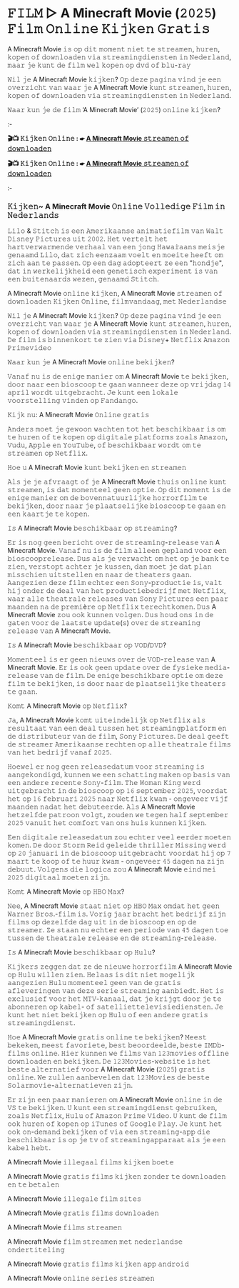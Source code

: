 # 𝙵𝙸𝙻𝙼 ▷ A Minecraft Movie (𝟸𝟶𝟸𝟻) 𝙵𝚒𝚕𝚖 𝙾𝚗𝚕𝚒𝚗𝚎 𝙺𝚒𝚓𝚔𝚎𝚗 𝙶𝚛𝚊𝚝𝚒𝚜
A Minecraft Movie 𝚒𝚜 𝚘𝚙 𝚍𝚒𝚝 𝚖𝚘𝚖𝚎𝚗𝚝 𝚗𝚒𝚎𝚝 𝚝𝚎 𝚜𝚝𝚛𝚎𝚊𝚖𝚎𝚗, 𝚑𝚞𝚛𝚎𝚗, 𝚔𝚘𝚙𝚎𝚗 𝚘𝚏 𝚍𝚘𝚠𝚗𝚕𝚘𝚊𝚍𝚎𝚗 𝚟𝚒𝚊 𝚜𝚝𝚛𝚎𝚊𝚖𝚒𝚗𝚐𝚍𝚒𝚎𝚗𝚜𝚝𝚎𝚗 𝚒𝚗 𝙽𝚎𝚍𝚎𝚛𝚕𝚊𝚗𝚍, 𝚖𝚊𝚊𝚛 𝚓𝚎 𝚔𝚞𝚗𝚝 𝚍𝚎 𝚏𝚒𝚕𝚖 𝚠𝚎𝚕 𝚔𝚘𝚙𝚎𝚗 𝚘𝚙 𝚍𝚟𝚍 𝚘𝚏 𝚋𝚕𝚞-𝚛𝚊𝚢

𝚆𝚒𝚕 𝚓𝚎 A Minecraft Movie 𝚔𝚒𝚓𝚔𝚎𝚗? 𝙾𝚙 𝚍𝚎𝚣𝚎 𝚙𝚊𝚐𝚒𝚗𝚊 𝚟𝚒𝚗𝚍 𝚓𝚎 𝚎𝚎𝚗 𝚘𝚟𝚎𝚛𝚣𝚒𝚌𝚑𝚝 𝚟𝚊𝚗 𝚠𝚊𝚊𝚛 𝚓𝚎 A Minecraft Movie 𝚔𝚞𝚗𝚝 𝚜𝚝𝚛𝚎𝚊𝚖𝚎𝚗, 𝚑𝚞𝚛𝚎𝚗, 𝚔𝚘𝚙𝚎𝚗 𝚘𝚏 𝚍𝚘𝚠𝚗𝚕𝚘𝚊𝚍𝚎𝚗 𝚟𝚒𝚊 𝚜𝚝𝚛𝚎𝚊𝚖𝚒𝚗𝚐𝚍𝚒𝚎𝚗𝚜𝚝𝚎𝚗 𝚒𝚗 𝙽𝚎𝚍𝚎𝚛𝚕𝚊𝚗𝚍.

𝚆𝚊𝚊𝚛 𝚔𝚞𝚗 𝚓𝚎 𝚍𝚎 𝚏𝚒𝚕𝚖 ‘A Minecraft Movie’ (𝟸𝟶𝟸𝟻) 𝚘𝚗𝚕𝚒𝚗𝚎 𝚔𝚒𝚓𝚔𝚎𝚗?

:-

**🎬📺 𝙺𝚒𝚓𝚔𝚎𝚗 𝙾𝚗𝚕𝚒𝚗𝚎 : ☛ [A Minecraft Movie 𝚜𝚝𝚛𝚎𝚊𝚖𝚎𝚗 𝚘𝚏 𝚍𝚘𝚠𝚗𝚕𝚘𝚊𝚍𝚎𝚗](https://t.co/c0KReozEAS)**

**🎬📺 𝙺𝚒𝚓𝚔𝚎𝚗 𝙾𝚗𝚕𝚒𝚗𝚎 : ☛ [A Minecraft Movie 𝚜𝚝𝚛𝚎𝚊𝚖𝚎𝚗 𝚘𝚏 𝚍𝚘𝚠𝚗𝚕𝚘𝚊𝚍𝚎𝚗](https://t.co/c0KReozEAS)**

:-

### 𝙺𝚒𝚓𝚔𝚎𝚗~ A Minecraft Movie 𝙾𝚗𝚕𝚒𝚗𝚎 𝚅𝚘𝚕𝚕𝚎𝚍𝚒𝚐𝚎 𝙵𝚒𝚕𝚖 𝚒𝚗 𝙽𝚎𝚍𝚎𝚛𝚕𝚊𝚗𝚍𝚜

𝙻𝚒𝚕𝚘 & 𝚂𝚝𝚒𝚝𝚌𝚑 𝚒𝚜 𝚎𝚎𝚗 𝙰𝚖𝚎𝚛𝚒𝚔𝚊𝚊𝚗𝚜𝚎 𝚊𝚗𝚒𝚖𝚊𝚝𝚒𝚎𝚏𝚒𝚕𝚖 𝚟𝚊𝚗 𝚆𝚊𝚕𝚝 𝙳𝚒𝚜𝚗𝚎𝚢 𝙿𝚒𝚌𝚝𝚞𝚛𝚎𝚜 𝚞𝚒𝚝 𝟸𝟶𝟶𝟸. 𝙷𝚎𝚝 𝚟𝚎𝚛𝚝𝚎𝚕𝚝 𝚑𝚎𝚝 𝚑𝚊𝚛𝚝𝚟𝚎𝚛𝚠𝚊𝚛𝚖𝚎𝚗𝚍𝚎 𝚟𝚎𝚛𝚑𝚊𝚊𝚕 𝚟𝚊𝚗 𝚎𝚎𝚗 𝚓𝚘𝚗𝚐 𝙷𝚊𝚠𝚊𝚒̈𝚊𝚊𝚗𝚜 𝚖𝚎𝚒𝚜𝚓𝚎 𝚐𝚎𝚗𝚊𝚊𝚖𝚍 𝙻𝚒𝚕𝚘, 𝚍𝚊𝚝 𝚣𝚒𝚌𝚑 𝚎𝚎𝚗𝚣𝚊𝚊𝚖 𝚟𝚘𝚎𝚕𝚝 𝚎𝚗 𝚖𝚘𝚎𝚒𝚝𝚎 𝚑𝚎𝚎𝚏𝚝 𝚘𝚖 𝚣𝚒𝚌𝚑 𝚊𝚊𝚗 𝚝𝚎 𝚙𝚊𝚜𝚜𝚎𝚗. 𝙾𝚙 𝚎𝚎𝚗 𝚍𝚊𝚐 𝚊𝚍𝚘𝚙𝚝𝚎𝚎𝚛𝚝 𝚣𝚎 𝚎𝚎𝚗 "𝚑𝚘𝚗𝚍𝚓𝚎", 𝚍𝚊𝚝 𝚒𝚗 𝚠𝚎𝚛𝚔𝚎𝚕𝚒𝚓𝚔𝚑𝚎𝚒𝚍 𝚎𝚎𝚗 𝚐𝚎𝚗𝚎𝚝𝚒𝚜𝚌𝚑 𝚎𝚡𝚙𝚎𝚛𝚒𝚖𝚎𝚗𝚝 𝚒𝚜 𝚟𝚊𝚗 𝚎𝚎𝚗 𝚋𝚞𝚒𝚝𝚎𝚗𝚊𝚊𝚛𝚍𝚜 𝚠𝚎𝚣𝚎𝚗, 𝚐𝚎𝚗𝚊𝚊𝚖𝚍 𝚂𝚝𝚒𝚝𝚌𝚑.

A Minecraft Movie 𝚘𝚗𝚕𝚒𝚗𝚎 𝚔𝚒𝚓𝚔𝚎𝚗, A Minecraft Movie 𝚜𝚝𝚛𝚎𝚊𝚖𝚎𝚗 𝚘𝚏 𝚍𝚘𝚠𝚗𝚕𝚘𝚊𝚍𝚎𝚗 𝙺𝚒𝚓𝚔𝚎𝚗 𝙾𝚗𝚕𝚒𝚗𝚎, 𝚏𝚒𝚕𝚖𝚟𝚊𝚗𝚍𝚊𝚊𝚐, 𝚖𝚎𝚝 𝙽𝚎𝚍𝚎𝚛𝚕𝚊𝚗𝚍𝚜𝚎

𝚆𝚒𝚕 𝚓𝚎 A Minecraft Movie 𝚔𝚒𝚓𝚔𝚎𝚗? 𝙾𝚙 𝚍𝚎𝚣𝚎 𝚙𝚊𝚐𝚒𝚗𝚊 𝚟𝚒𝚗𝚍 𝚓𝚎 𝚎𝚎𝚗 𝚘𝚟𝚎𝚛𝚣𝚒𝚌𝚑𝚝 𝚟𝚊𝚗 𝚠𝚊𝚊𝚛 𝚓𝚎 A Minecraft Movie 𝚔𝚞𝚗𝚝 𝚜𝚝𝚛𝚎𝚊𝚖𝚎𝚗, 𝚑𝚞𝚛𝚎𝚗, 𝚔𝚘𝚙𝚎𝚗 𝚘𝚏 𝚍𝚘𝚠𝚗𝚕𝚘𝚊𝚍𝚎𝚗 𝚟𝚒𝚊 𝚜𝚝𝚛𝚎𝚊𝚖𝚒𝚗𝚐𝚍𝚒𝚎𝚗𝚜𝚝𝚎𝚗 𝚒𝚗 𝙽𝚎𝚍𝚎𝚛𝚕𝚊𝚗𝚍. 𝙳𝚎 𝚏𝚒𝚕𝚖 𝚒𝚜 𝚋𝚒𝚗𝚗𝚎𝚗𝚔𝚘𝚛𝚝 𝚝𝚎 𝚣𝚒𝚎𝚗 𝚟𝚒𝚊 𝙳𝚒𝚜𝚗𝚎𝚢+ 𝙽𝚎𝚝𝚏𝚕𝚒𝚡 𝙰𝚖𝚊𝚣𝚘𝚗 𝙿𝚛𝚒𝚖𝚎𝚟𝚒𝚍𝚎𝚘

𝚆𝚊𝚊𝚛 𝚔𝚞𝚗 𝚓𝚎 A Minecraft Movie 𝚘𝚗𝚕𝚒𝚗𝚎 𝚋𝚎𝚔𝚒𝚓𝚔𝚎𝚗?

𝚅𝚊𝚗𝚊𝚏 𝚗𝚞 𝚒𝚜 𝚍𝚎 𝚎𝚗𝚒𝚐𝚎 𝚖𝚊𝚗𝚒𝚎𝚛 𝚘𝚖 A Minecraft Movie 𝚝𝚎 𝚋𝚎𝚔𝚒𝚓𝚔𝚎𝚗, 𝚍𝚘𝚘𝚛 𝚗𝚊𝚊𝚛 𝚎𝚎𝚗 𝚋𝚒𝚘𝚜𝚌𝚘𝚘𝚙 𝚝𝚎 𝚐𝚊𝚊𝚗 𝚠𝚊𝚗𝚗𝚎𝚎𝚛 𝚍𝚎𝚣𝚎 𝚘𝚙 𝚟𝚛𝚒𝚓𝚍𝚊𝚐 𝟷𝟺 𝚊𝚙𝚛𝚒𝚕 𝚠𝚘𝚛𝚍𝚝 𝚞𝚒𝚝𝚐𝚎𝚋𝚛𝚊𝚌𝚑𝚝. 𝙹𝚎 𝚔𝚞𝚗𝚝 𝚎𝚎𝚗 𝚕𝚘𝚔𝚊𝚕𝚎 𝚟𝚘𝚘𝚛𝚜𝚝𝚎𝚕𝚕𝚒𝚗𝚐 𝚟𝚒𝚗𝚍𝚎𝚗 𝚘𝚙 𝙵𝚊𝚗𝚍𝚊𝚗𝚐𝚘.

𝙺𝚒𝚓𝚔 𝚗𝚞: A Minecraft Movie 𝙾𝚗𝚕𝚒𝚗𝚎 𝚐𝚛𝚊𝚝𝚒𝚜

𝙰𝚗𝚍𝚎𝚛𝚜 𝚖𝚘𝚎𝚝 𝚓𝚎 𝚐𝚎𝚠𝚘𝚘𝚗 𝚠𝚊𝚌𝚑𝚝𝚎𝚗 𝚝𝚘𝚝 𝚑𝚎𝚝 𝚋𝚎𝚜𝚌𝚑𝚒𝚔𝚋𝚊𝚊𝚛 𝚒𝚜 𝚘𝚖 𝚝𝚎 𝚑𝚞𝚛𝚎𝚗 𝚘𝚏 𝚝𝚎 𝚔𝚘𝚙𝚎𝚗 𝚘𝚙 𝚍𝚒𝚐𝚒𝚝𝚊𝚕𝚎 𝚙𝚕𝚊𝚝𝚏𝚘𝚛𝚖𝚜 𝚣𝚘𝚊𝚕𝚜 𝙰𝚖𝚊𝚣𝚘𝚗, 𝚅𝚞𝚍𝚞, 𝙰𝚙𝚙𝚕𝚎 𝚎𝚗 𝚈𝚘𝚞𝚃𝚞𝚋𝚎, 𝚘𝚏 𝚋𝚎𝚜𝚌𝚑𝚒𝚔𝚋𝚊𝚊𝚛 𝚠𝚘𝚛𝚍𝚝 𝚘𝚖 𝚝𝚎 𝚜𝚝𝚛𝚎𝚊𝚖𝚎𝚗 𝚘𝚙 𝙽𝚎𝚝𝚏𝚕𝚒𝚡.

𝙷𝚘𝚎 𝚞 A Minecraft Movie 𝚔𝚞𝚗𝚝 𝚋𝚎𝚔𝚒𝚓𝚔𝚎𝚗 𝚎𝚗 𝚜𝚝𝚛𝚎𝚊𝚖𝚎𝚗

𝙰𝚕𝚜 𝚓𝚎 𝚓𝚎 𝚊𝚏𝚟𝚛𝚊𝚊𝚐𝚝 𝚘𝚏 𝚓𝚎 A Minecraft Movie 𝚝𝚑𝚞𝚒𝚜 𝚘𝚗𝚕𝚒𝚗𝚎 𝚔𝚞𝚗𝚝 𝚜𝚝𝚛𝚎𝚊𝚖𝚎𝚗, 𝚒𝚜 𝚍𝚊𝚝 𝚖𝚘𝚖𝚎𝚗𝚝𝚎𝚎𝚕 𝚐𝚎𝚎𝚗 𝚘𝚙𝚝𝚒𝚎. 𝙾𝚙 𝚍𝚒𝚝 𝚖𝚘𝚖𝚎𝚗𝚝 𝚒𝚜 𝚍𝚎 𝚎𝚗𝚒𝚐𝚎 𝚖𝚊𝚗𝚒𝚎𝚛 𝚘𝚖 𝚍𝚎 𝚋𝚘𝚟𝚎𝚗𝚗𝚊𝚝𝚞𝚞𝚛𝚕𝚒𝚓𝚔𝚎 𝚑𝚘𝚛𝚛𝚘𝚛𝚏𝚒𝚕𝚖 𝚝𝚎 𝚋𝚎𝚔𝚒𝚓𝚔𝚎𝚗, 𝚍𝚘𝚘𝚛 𝚗𝚊𝚊𝚛 𝚓𝚎 𝚙𝚕𝚊𝚊𝚝𝚜𝚎𝚕𝚒𝚓𝚔𝚎 𝚋𝚒𝚘𝚜𝚌𝚘𝚘𝚙 𝚝𝚎 𝚐𝚊𝚊𝚗 𝚎𝚗 𝚎𝚎𝚗 𝚔𝚊𝚊𝚛𝚝𝚓𝚎 𝚝𝚎 𝚔𝚘𝚙𝚎𝚗.


𝙸𝚜 A Minecraft Movie 𝚋𝚎𝚜𝚌𝚑𝚒𝚔𝚋𝚊𝚊𝚛 𝚘𝚙 𝚜𝚝𝚛𝚎𝚊𝚖𝚒𝚗𝚐?

𝙴𝚛 𝚒𝚜 𝚗𝚘𝚐 𝚐𝚎𝚎𝚗 𝚋𝚎𝚛𝚒𝚌𝚑𝚝 𝚘𝚟𝚎𝚛 𝚍𝚎 𝚜𝚝𝚛𝚎𝚊𝚖𝚒𝚗𝚐-𝚛𝚎𝚕𝚎𝚊𝚜𝚎 𝚟𝚊𝚗 A Minecraft Movie. 𝚅𝚊𝚗𝚊𝚏 𝚗𝚞 𝚒𝚜 𝚍𝚎 𝚏𝚒𝚕𝚖 𝚊𝚕𝚕𝚎𝚎𝚗 𝚐𝚎𝚙𝚕𝚊𝚗𝚍 𝚟𝚘𝚘𝚛 𝚎𝚎𝚗 𝚋𝚒𝚘𝚜𝚌𝚘𝚘𝚙𝚛𝚎𝚕𝚎𝚊𝚜𝚎. 𝙳𝚞𝚜 𝚊𝚕𝚜 𝚓𝚎 𝚟𝚎𝚛𝚠𝚊𝚌𝚑𝚝 𝚘𝚖 𝚑𝚎𝚝 𝚘𝚙 𝚓𝚎 𝚋𝚊𝚗𝚔 𝚝𝚎 𝚣𝚒𝚎𝚗, 𝚟𝚎𝚛𝚜𝚝𝚘𝚙𝚝 𝚊𝚌𝚑𝚝𝚎𝚛 𝚓𝚎 𝚔𝚞𝚜𝚜𝚎𝚗, 𝚍𝚊𝚗 𝚖𝚘𝚎𝚝 𝚓𝚎 𝚍𝚊𝚝 𝚙𝚕𝚊𝚗 𝚖𝚒𝚜𝚜𝚌𝚑𝚒𝚎𝚗 𝚞𝚒𝚝𝚜𝚝𝚎𝚕𝚕𝚎𝚗 𝚎𝚗 𝚗𝚊𝚊𝚛 𝚍𝚎 𝚝𝚑𝚎𝚊𝚝𝚎𝚛𝚜 𝚐𝚊𝚊𝚗. 𝙰𝚊𝚗𝚐𝚎𝚣𝚒𝚎𝚗 𝚍𝚎𝚣𝚎 𝚏𝚒𝚕𝚖 𝚎𝚌𝚑𝚝𝚎𝚛 𝚎𝚎𝚗 𝚂𝚘𝚗𝚢-𝚙𝚛𝚘𝚍𝚞𝚌𝚝𝚒𝚎 𝚒𝚜, 𝚟𝚊𝚕𝚝 𝚑𝚒𝚓 𝚘𝚗𝚍𝚎𝚛 𝚍𝚎 𝚍𝚎𝚊𝚕 𝚟𝚊𝚗 𝚑𝚎𝚝 𝚙𝚛𝚘𝚍𝚞𝚌𝚝𝚒𝚎𝚋𝚎𝚍𝚛𝚒𝚓𝚏 𝚖𝚎𝚝 𝙽𝚎𝚝𝚏𝚕𝚒𝚡, 𝚠𝚊𝚊𝚛 𝚊𝚕𝚕𝚎 𝚝𝚑𝚎𝚊𝚝𝚛𝚊𝚕𝚎 𝚛𝚎𝚕𝚎𝚊𝚜𝚎𝚜 𝚟𝚊𝚗 𝚂𝚘𝚗𝚢 𝙿𝚒𝚌𝚝𝚞𝚛𝚎𝚜 𝚎𝚎𝚗 𝚙𝚊𝚊𝚛 𝚖𝚊𝚊𝚗𝚍𝚎𝚗 𝚗𝚊 𝚍𝚎 𝚙𝚛𝚎𝚖𝚒è𝚛𝚎 𝚘𝚙 𝙽𝚎𝚝𝚏𝚕𝚒𝚡 𝚝𝚎𝚛𝚎𝚌𝚑𝚝𝚔𝚘𝚖𝚎𝚗. 𝙳𝚞𝚜 A Minecraft Movie 𝚣𝚘𝚞 𝚘𝚘𝚔 𝚔𝚞𝚗𝚗𝚎𝚗 𝚟𝚘𝚕𝚐𝚎𝚗. 𝙳𝚞𝚜 𝚑𝚘𝚞𝚍 𝚘𝚗𝚜 𝚒𝚗 𝚍𝚎 𝚐𝚊𝚝𝚎𝚗 𝚟𝚘𝚘𝚛 𝚍𝚎 𝚕𝚊𝚊𝚝𝚜𝚝𝚎 𝚞𝚙𝚍𝚊𝚝𝚎(𝚜) 𝚘𝚟𝚎𝚛 𝚍𝚎 𝚜𝚝𝚛𝚎𝚊𝚖𝚒𝚗𝚐 𝚛𝚎𝚕𝚎𝚊𝚜𝚎 𝚟𝚊𝚗 A Minecraft Movie.

𝙸𝚜 A Minecraft Movie 𝚋𝚎𝚜𝚌𝚑𝚒𝚔𝚋𝚊𝚊𝚛 𝚘𝚙 𝚅𝙾𝙳/𝙳𝚅𝙳?

𝙼𝚘𝚖𝚎𝚗𝚝𝚎𝚎𝚕 𝚒𝚜 𝚎𝚛 𝚐𝚎𝚎𝚗 𝚗𝚒𝚎𝚞𝚠𝚜 𝚘𝚟𝚎𝚛 𝚍𝚎 𝚅𝙾𝙳-𝚛𝚎𝚕𝚎𝚊𝚜𝚎 𝚟𝚊𝚗 A Minecraft Movie. 𝙴𝚛 𝚒𝚜 𝚘𝚘𝚔 𝚐𝚎𝚎𝚗 𝚞𝚙𝚍𝚊𝚝𝚎 𝚘𝚟𝚎𝚛 𝚍𝚎 𝚏𝚢𝚜𝚒𝚎𝚔𝚎 𝚖𝚎𝚍𝚒𝚊-𝚛𝚎𝚕𝚎𝚊𝚜𝚎 𝚟𝚊𝚗 𝚍𝚎 𝚏𝚒𝚕𝚖. 𝙳𝚎 𝚎𝚗𝚒𝚐𝚎 𝚋𝚎𝚜𝚌𝚑𝚒𝚔𝚋𝚊𝚛𝚎 𝚘𝚙𝚝𝚒𝚎 𝚘𝚖 𝚍𝚎𝚣𝚎 𝚏𝚒𝚕𝚖 𝚝𝚎 𝚋𝚎𝚔𝚒𝚓𝚔𝚎𝚗, 𝚒𝚜 𝚍𝚘𝚘𝚛 𝚗𝚊𝚊𝚛 𝚍𝚎 𝚙𝚕𝚊𝚊𝚝𝚜𝚎𝚕𝚒𝚓𝚔𝚎 𝚝𝚑𝚎𝚊𝚝𝚎𝚛𝚜 𝚝𝚎 𝚐𝚊𝚊𝚗.

𝙺𝚘𝚖𝚝 A Minecraft Movie 𝚘𝚙 𝙽𝚎𝚝𝚏𝚕𝚒𝚡?

𝙹𝚊, A Minecraft Movie 𝚔𝚘𝚖𝚝 𝚞𝚒𝚝𝚎𝚒𝚗𝚍𝚎𝚕𝚒𝚓𝚔 𝚘𝚙 𝙽𝚎𝚝𝚏𝚕𝚒𝚡 𝚊𝚕𝚜 𝚛𝚎𝚜𝚞𝚕𝚝𝚊𝚊𝚝 𝚟𝚊𝚗 𝚎𝚎𝚗 𝚍𝚎𝚊𝚕 𝚝𝚞𝚜𝚜𝚎𝚗 𝚑𝚎𝚝 𝚜𝚝𝚛𝚎𝚊𝚖𝚒𝚗𝚐𝚙𝚕𝚊𝚝𝚏𝚘𝚛𝚖 𝚎𝚗 𝚍𝚎 𝚍𝚒𝚜𝚝𝚛𝚒𝚋𝚞𝚝𝚎𝚞𝚛 𝚟𝚊𝚗 𝚍𝚎 𝚏𝚒𝚕𝚖, 𝚂𝚘𝚗𝚢 𝙿𝚒𝚌𝚝𝚞𝚛𝚎𝚜. 𝙳𝚎 𝚍𝚎𝚊𝚕 𝚐𝚎𝚎𝚏𝚝 𝚍𝚎 𝚜𝚝𝚛𝚎𝚊𝚖𝚎𝚛 𝙰𝚖𝚎𝚛𝚒𝚔𝚊𝚊𝚗𝚜𝚎 𝚛𝚎𝚌𝚑𝚝𝚎𝚗 𝚘𝚙 𝚊𝚕𝚕𝚎 𝚝𝚑𝚎𝚊𝚝𝚛𝚊𝚕𝚎 𝚏𝚒𝚕𝚖𝚜 𝚟𝚊𝚗 𝚑𝚎𝚝 𝚋𝚎𝚍𝚛𝚒𝚓𝚏 𝚟𝚊𝚗𝚊𝚏 𝟸𝟶𝟸𝟻.

𝙷𝚘𝚎𝚠𝚎𝚕 𝚎𝚛 𝚗𝚘𝚐 𝚐𝚎𝚎𝚗 𝚛𝚎𝚕𝚎𝚊𝚜𝚎𝚍𝚊𝚝𝚞𝚖 𝚟𝚘𝚘𝚛 𝚜𝚝𝚛𝚎𝚊𝚖𝚒𝚗𝚐 𝚒𝚜 𝚊𝚊𝚗𝚐𝚎𝚔𝚘𝚗𝚍𝚒𝚐𝚍, 𝚔𝚞𝚗𝚗𝚎𝚗 𝚠𝚎 𝚎𝚎𝚗 𝚜𝚌𝚑𝚊𝚝𝚝𝚒𝚗𝚐 𝚖𝚊𝚔𝚎𝚗 𝚘𝚙 𝚋𝚊𝚜𝚒𝚜 𝚟𝚊𝚗 𝚎𝚎𝚗 𝚊𝚗𝚍𝚎𝚛𝚎 𝚛𝚎𝚌𝚎𝚗𝚝𝚎 𝚂𝚘𝚗𝚢-𝚏𝚒𝚕𝚖. 𝚃𝚑𝚎 𝚆𝚘𝚖𝚊𝚗 𝙺𝚒𝚗𝚐 𝚠𝚎𝚛𝚍 𝚞𝚒𝚝𝚐𝚎𝚋𝚛𝚊𝚌𝚑𝚝 𝚒𝚗 𝚍𝚎 𝚋𝚒𝚘𝚜𝚌𝚘𝚘𝚙 𝚘𝚙 𝟷𝟼 𝚜𝚎𝚙𝚝𝚎𝚖𝚋𝚎𝚛 𝟸𝟶𝟸𝟻, 𝚟𝚘𝚘𝚛𝚍𝚊𝚝 𝚑𝚎𝚝 𝚘𝚙 𝟷𝟼 𝚏𝚎𝚋𝚛𝚞𝚊𝚛𝚒 𝟸𝟶𝟸𝟻 𝚗𝚊𝚊𝚛 𝙽𝚎𝚝𝚏𝚕𝚒𝚡 𝚔𝚠𝚊𝚖 - 𝚘𝚗𝚐𝚎𝚟𝚎𝚎𝚛 𝚟𝚒𝚓𝚏 𝚖𝚊𝚊𝚗𝚍𝚎𝚗 𝚗𝚊𝚍𝚊𝚝 𝚑𝚎𝚝 𝚍𝚎𝚋𝚞𝚝𝚎𝚎𝚛𝚍𝚎. 𝙰𝚕𝚜 A Minecraft Movie 𝚑𝚎𝚝𝚣𝚎𝚕𝚏𝚍𝚎 𝚙𝚊𝚝𝚛𝚘𝚘𝚗 𝚟𝚘𝚕𝚐𝚝, 𝚣𝚘𝚞𝚍𝚎𝚗 𝚠𝚎 𝚝𝚎𝚐𝚎𝚗 𝚑𝚊𝚕𝚏 𝚜𝚎𝚙𝚝𝚎𝚖𝚋𝚎𝚛 𝟸𝟶𝟸𝟻 𝚟𝚊𝚗𝚞𝚒𝚝 𝚑𝚎𝚝 𝚌𝚘𝚖𝚏𝚘𝚛𝚝 𝚟𝚊𝚗 𝚘𝚗𝚜 𝚑𝚞𝚒𝚜 𝚔𝚞𝚗𝚗𝚎𝚗 𝚔𝚒𝚓𝚔𝚎𝚗.

𝙴𝚎𝚗 𝚍𝚒𝚐𝚒𝚝𝚊𝚕𝚎 𝚛𝚎𝚕𝚎𝚊𝚜𝚎𝚍𝚊𝚝𝚞𝚖 𝚣𝚘𝚞 𝚎𝚌𝚑𝚝𝚎𝚛 𝚟𝚎𝚎𝚕 𝚎𝚎𝚛𝚍𝚎𝚛 𝚖𝚘𝚎𝚝𝚎𝚗 𝚔𝚘𝚖𝚎𝚗. 𝙳𝚎 𝚍𝚘𝚘𝚛 𝚂𝚝𝚘𝚛𝚖 𝚁𝚎𝚒𝚍 𝚐𝚎𝚕𝚎𝚒𝚍𝚎 𝚝𝚑𝚛𝚒𝚕𝚕𝚎𝚛 𝙼𝚒𝚜𝚜𝚒𝚗𝚐 𝚠𝚎𝚛𝚍 𝚘𝚙 𝟸𝟶 𝚓𝚊𝚗𝚞𝚊𝚛𝚒 𝚒𝚗 𝚍𝚎 𝚋𝚒𝚘𝚜𝚌𝚘𝚘𝚙 𝚞𝚒𝚝𝚐𝚎𝚋𝚛𝚊𝚌𝚑𝚝 𝚟𝚘𝚘𝚛𝚍𝚊𝚝 𝚑𝚒𝚓 𝚘𝚙 𝟽 𝚖𝚊𝚊𝚛𝚝 𝚝𝚎 𝚔𝚘𝚘𝚙 𝚘𝚏 𝚝𝚎 𝚑𝚞𝚞𝚛 𝚔𝚠𝚊𝚖 - 𝚘𝚗𝚐𝚎𝚟𝚎𝚎𝚛 𝟺𝟻 𝚍𝚊𝚐𝚎𝚗 𝚗𝚊 𝚣𝚒𝚓𝚗 𝚍𝚎𝚋𝚞𝚞𝚝. 𝚅𝚘𝚕𝚐𝚎𝚗𝚜 𝚍𝚒𝚎 𝚕𝚘𝚐𝚒𝚌𝚊 𝚣𝚘𝚞 A Minecraft Movie 𝚎𝚒𝚗𝚍 𝚖𝚎𝚒 𝟸𝟶𝟸𝟻 𝚍𝚒𝚐𝚒𝚝𝚊𝚊𝚕 𝚖𝚘𝚎𝚝𝚎𝚗 𝚣𝚒𝚓𝚗.

𝙺𝚘𝚖𝚝 A Minecraft Movie 𝚘𝚙 𝙷𝙱𝙾 𝙼𝚊𝚡?

𝙽𝚎𝚎, A Minecraft Movie 𝚜𝚝𝚊𝚊𝚝 𝚗𝚒𝚎𝚝 𝚘𝚙 𝙷𝙱𝙾 𝙼𝚊𝚡 𝚘𝚖𝚍𝚊𝚝 𝚑𝚎𝚝 𝚐𝚎𝚎𝚗 𝚆𝚊𝚛𝚗𝚎𝚛 𝙱𝚛𝚘𝚜.-𝚏𝚒𝚕𝚖 𝚒𝚜. 𝚅𝚘𝚛𝚒𝚐 𝚓𝚊𝚊𝚛 𝚋𝚛𝚊𝚌𝚑𝚝 𝚑𝚎𝚝 𝚋𝚎𝚍𝚛𝚒𝚓𝚏 𝚣𝚒𝚓𝚗 𝚏𝚒𝚕𝚖𝚜 𝚘𝚙 𝚍𝚎𝚣𝚎𝚕𝚏𝚍𝚎 𝚍𝚊𝚐 𝚞𝚒𝚝 𝚒𝚗 𝚍𝚎 𝚋𝚒𝚘𝚜𝚌𝚘𝚘𝚙 𝚎𝚗 𝚘𝚙 𝚍𝚎 𝚜𝚝𝚛𝚎𝚊𝚖𝚎𝚛. 𝚉𝚎 𝚜𝚝𝚊𝚊𝚗 𝚗𝚞 𝚎𝚌𝚑𝚝𝚎𝚛 𝚎𝚎𝚗 𝚙𝚎𝚛𝚒𝚘𝚍𝚎 𝚟𝚊𝚗 𝟺𝟻 𝚍𝚊𝚐𝚎𝚗 𝚝𝚘𝚎 𝚝𝚞𝚜𝚜𝚎𝚗 𝚍𝚎 𝚝𝚑𝚎𝚊𝚝𝚛𝚊𝚕𝚎 𝚛𝚎𝚕𝚎𝚊𝚜𝚎 𝚎𝚗 𝚍𝚎 𝚜𝚝𝚛𝚎𝚊𝚖𝚒𝚗𝚐-𝚛𝚎𝚕𝚎𝚊𝚜𝚎.

𝙸𝚜 A Minecraft Movie 𝚋𝚎𝚜𝚌𝚑𝚒𝚔𝚋𝚊𝚊𝚛 𝚘𝚙 𝙷𝚞𝚕𝚞?

𝙺𝚒𝚓𝚔𝚎𝚛𝚜 𝚣𝚎𝚐𝚐𝚎𝚗 𝚍𝚊𝚝 𝚣𝚎 𝚍𝚎 𝚗𝚒𝚎𝚞𝚠𝚎 𝚑𝚘𝚛𝚛𝚘𝚛𝚏𝚒𝚕𝚖 A Minecraft Movie 𝚘𝚙 𝙷𝚞𝚕𝚞 𝚠𝚒𝚕𝚕𝚎𝚗 𝚣𝚒𝚎𝚗. 𝙷𝚎𝚕𝚊𝚊𝚜 𝚒𝚜 𝚍𝚒𝚝 𝚗𝚒𝚎𝚝 𝚖𝚘𝚐𝚎𝚕𝚒𝚓𝚔 𝚊𝚊𝚗𝚐𝚎𝚣𝚒𝚎𝚗 𝙷𝚞𝚕𝚞 𝚖𝚘𝚖𝚎𝚗𝚝𝚎𝚎𝚕 𝚐𝚎𝚎𝚗 𝚟𝚊𝚗 𝚍𝚎 𝚐𝚛𝚊𝚝𝚒𝚜 𝚊𝚏𝚕𝚎𝚟𝚎𝚛𝚒𝚗𝚐𝚎𝚗 𝚟𝚊𝚗 𝚍𝚎𝚣𝚎 𝚜𝚎𝚛𝚒𝚎 𝚜𝚝𝚛𝚎𝚊𝚖𝚒𝚗𝚐 𝚊𝚊𝚗𝚋𝚒𝚎𝚍𝚝. 𝙷𝚎𝚝 𝚒𝚜 𝚎𝚡𝚌𝚕𝚞𝚜𝚒𝚎𝚏 𝚟𝚘𝚘𝚛 𝚑𝚎𝚝 𝙼𝚃𝚅-𝚔𝚊𝚗𝚊𝚊𝚕, 𝚍𝚊𝚝 𝚓𝚎 𝚔𝚛𝚒𝚓𝚐𝚝 𝚍𝚘𝚘𝚛 𝚓𝚎 𝚝𝚎 𝚊𝚋𝚘𝚗𝚗𝚎𝚛𝚎𝚗 𝚘𝚙 𝚔𝚊𝚋𝚎𝚕- 𝚘𝚏 𝚜𝚊𝚝𝚎𝚕𝚕𝚒𝚎𝚝𝚝𝚎𝚕𝚎𝚟𝚒𝚜𝚒𝚎𝚍𝚒𝚎𝚗𝚜𝚝𝚎𝚗. 𝙹𝚎 𝚔𝚞𝚗𝚝 𝚑𝚎𝚝 𝚗𝚒𝚎𝚝 𝚋𝚎𝚔𝚒𝚓𝚔𝚎𝚗 𝚘𝚙 𝙷𝚞𝚕𝚞 𝚘𝚏 𝚎𝚎𝚗 𝚊𝚗𝚍𝚎𝚛𝚎 𝚐𝚛𝚊𝚝𝚒𝚜 𝚜𝚝𝚛𝚎𝚊𝚖𝚒𝚗𝚐𝚍𝚒𝚎𝚗𝚜𝚝.

𝙷𝚘𝚎 A Minecraft Movie 𝚐𝚛𝚊𝚝𝚒𝚜 𝚘𝚗𝚕𝚒𝚗𝚎 𝚝𝚎 𝚋𝚎𝚔𝚒𝚓𝚔𝚎𝚗?
𝙼𝚎𝚎𝚜𝚝 𝚋𝚎𝚔𝚎𝚔𝚎𝚗, 𝚖𝚎𝚎𝚜𝚝 𝚏𝚊𝚟𝚘𝚛𝚒𝚎𝚝𝚎, 𝚋𝚎𝚜𝚝 𝚋𝚎𝚘𝚘𝚛𝚍𝚎𝚎𝚕𝚍𝚎, 𝚋𝚎𝚜𝚝𝚎 𝙸𝙼𝙳𝚋-𝚏𝚒𝚕𝚖𝚜 𝚘𝚗𝚕𝚒𝚗𝚎. 𝙷𝚒𝚎𝚛 𝚔𝚞𝚗𝚗𝚎𝚗 𝚠𝚎 𝚏𝚒𝚕𝚖𝚜 𝚟𝚊𝚗 𝟷𝟸𝟹𝚖𝚘𝚟𝚒𝚎𝚜 𝚘𝚏𝚏𝚕𝚒𝚗𝚎 𝚍𝚘𝚠𝚗𝚕𝚘𝚊𝚍𝚎𝚗 𝚎𝚗 𝚋𝚎𝚔𝚒𝚓𝚔𝚎𝚗. 𝙳𝚎 𝟷𝟸𝟹𝙼𝚘𝚟𝚒𝚎𝚜-𝚠𝚎𝚋𝚜𝚒𝚝𝚎 𝚒𝚜 𝚑𝚎𝚝 𝚋𝚎𝚜𝚝𝚎 𝚊𝚕𝚝𝚎𝚛𝚗𝚊𝚝𝚒𝚎𝚏 𝚟𝚘𝚘𝚛 A Minecraft Movie (𝟸𝟶𝟸𝟻) 𝚐𝚛𝚊𝚝𝚒𝚜 𝚘𝚗𝚕𝚒𝚗𝚎. 𝚆𝚎 𝚣𝚞𝚕𝚕𝚎𝚗 𝚊𝚊𝚗𝚋𝚎𝚟𝚎𝚕𝚎𝚗 𝚍𝚊𝚝 𝟷𝟸𝟹𝙼𝚘𝚟𝚒𝚎𝚜 𝚍𝚎 𝚋𝚎𝚜𝚝𝚎 𝚂𝚘𝚕𝚊𝚛𝚖𝚘𝚟𝚒𝚎-𝚊𝚕𝚝𝚎𝚛𝚗𝚊𝚝𝚒𝚎𝚟𝚎𝚗 𝚣𝚒𝚓𝚗.

𝙴𝚛 𝚣𝚒𝚓𝚗 𝚎𝚎𝚗 𝚙𝚊𝚊𝚛 𝚖𝚊𝚗𝚒𝚎𝚛𝚎𝚗 𝚘𝚖 A Minecraft Movie 𝚘𝚗𝚕𝚒𝚗𝚎 𝚒𝚗 𝚍𝚎 𝚅𝚂 𝚝𝚎 𝚋𝚎𝚔𝚒𝚓𝚔𝚎𝚗. 𝚄 𝚔𝚞𝚗𝚝 𝚎𝚎𝚗 𝚜𝚝𝚛𝚎𝚊𝚖𝚒𝚗𝚐𝚍𝚒𝚎𝚗𝚜𝚝 𝚐𝚎𝚋𝚛𝚞𝚒𝚔𝚎𝚗, 𝚣𝚘𝚊𝚕𝚜 𝙽𝚎𝚝𝚏𝚕𝚒𝚡, 𝙷𝚞𝚕𝚞 𝚘𝚏 𝙰𝚖𝚊𝚣𝚘𝚗 𝙿𝚛𝚒𝚖𝚎 𝚅𝚒𝚍𝚎𝚘. 𝚄 𝚔𝚞𝚗𝚝 𝚍𝚎 𝚏𝚒𝚕𝚖 𝚘𝚘𝚔 𝚑𝚞𝚛𝚎𝚗 𝚘𝚏 𝚔𝚘𝚙𝚎𝚗 𝚘𝚙 𝚒𝚃𝚞𝚗𝚎𝚜 𝚘𝚏 𝙶𝚘𝚘𝚐𝚕𝚎 𝙿𝚕𝚊𝚢. 𝙹𝚎 𝚔𝚞𝚗𝚝 𝚑𝚎𝚝 𝚘𝚘𝚔 𝚘𝚗-𝚍𝚎𝚖𝚊𝚗𝚍 𝚋𝚎𝚔𝚒𝚓𝚔𝚎𝚗 𝚘𝚏 𝚟𝚒𝚊 𝚎𝚎𝚗 𝚜𝚝𝚛𝚎𝚊𝚖𝚒𝚗𝚐-𝚊𝚙𝚙 𝚍𝚒𝚎 𝚋𝚎𝚜𝚌𝚑𝚒𝚔𝚋𝚊𝚊𝚛 𝚒𝚜 𝚘𝚙 𝚓𝚎 𝚝𝚟 𝚘𝚏 𝚜𝚝𝚛𝚎𝚊𝚖𝚒𝚗𝚐𝚊𝚙𝚙𝚊𝚛𝚊𝚊𝚝 𝚊𝚕𝚜 𝚓𝚎 𝚎𝚎𝚗 𝚔𝚊𝚋𝚎𝚕 𝚑𝚎𝚋𝚝.

A Minecraft Movie 𝚒𝚕𝚕𝚎𝚐𝚊𝚊𝚕 𝚏𝚒𝚕𝚖𝚜 𝚔𝚒𝚓𝚔𝚎𝚗 𝚋𝚘𝚎𝚝𝚎  

A Minecraft Movie 𝚐𝚛𝚊𝚝𝚒𝚜 𝚏𝚒𝚕𝚖𝚜 𝚔𝚒𝚓𝚔𝚎𝚗 𝚣𝚘𝚗𝚍𝚎𝚛 𝚝𝚎 𝚍𝚘𝚠𝚗𝚕𝚘𝚊𝚍𝚎𝚗 𝚎𝚗 𝚝𝚎 𝚋𝚎𝚝𝚊𝚕𝚎𝚗 

A Minecraft Movie 𝚒𝚕𝚕𝚎𝚐𝚊𝚕𝚎 𝚏𝚒𝚕𝚖 𝚜𝚒𝚝𝚎𝚜   

A Minecraft Movie 𝚐𝚛𝚊𝚝𝚒𝚜 𝚏𝚒𝚕𝚖𝚜 𝚍𝚘𝚠𝚗𝚕𝚘𝚊𝚍𝚎𝚗   

A Minecraft Movie 𝚏𝚒𝚕𝚖𝚜 𝚜𝚝𝚛𝚎𝚊𝚖𝚎𝚗   

A Minecraft Movie 𝚏𝚒𝚕𝚖 𝚜𝚝𝚛𝚎𝚊𝚖𝚎𝚗 𝚖𝚎𝚝 𝚗𝚎𝚍𝚎𝚛𝚕𝚊𝚗𝚍𝚜𝚎 𝚘𝚗𝚍𝚎𝚛𝚝𝚒𝚝𝚎𝚕𝚒𝚗𝚐 
 
A Minecraft Movie 𝚐𝚛𝚊𝚝𝚒𝚜 𝚏𝚒𝚕𝚖𝚜 𝚔𝚒𝚓𝚔𝚎𝚗 𝚊𝚙𝚙 𝚊𝚗𝚍𝚛𝚘𝚒𝚍  

A Minecraft Movie 𝚘𝚗𝚕𝚒𝚗𝚎 𝚜𝚎𝚛𝚒𝚎𝚜 𝚜𝚝𝚛𝚎𝚊𝚖𝚎𝚗
